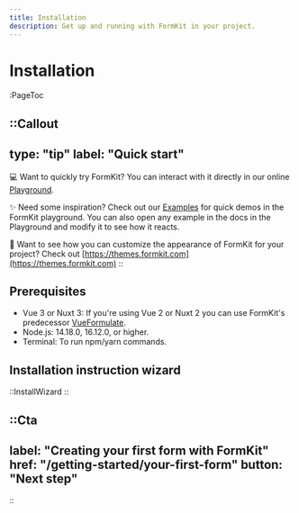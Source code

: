 ```yaml
---
title: Installation
description: Get up and running with FormKit in your project.
---
```


# Installation

:PageToc

::Callout
---
type: "tip"
label: "Quick start"
---
💻 Want to quickly try FormKit? You can interact with it directly in our online [Playground](/playground).

✨ Need some inspiration? Check out our [Examples](/essentials/examples) for quick demos in the FormKit playground. You can also open any example in the docs in the Playground and modify it to see how it reacts.

🎨 Want to see how you can customize the appearance of FormKit for your project? Check out [https://themes.formkit.com](https://themes.formkit.com)
::

## Prerequisites

- Vue 3 or Nuxt 3: If you're using Vue 2 or Nuxt 2 you can use FormKit's predecessor [VueFormulate](https://vueformulate.com).
- Node.js: 14.18.0, 16.12.0, or higher.
- Terminal: To run npm/yarn commands.


## Installation instruction wizard

::InstallWizard
::

::Cta
---
label: "Creating your first form with FormKit" 
href: "/getting-started/your-first-form" 
button: "Next step"
---
::